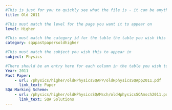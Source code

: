```yaml
---
#This is just for you to quickly see what the file is - it can be anything you want
title: Old 2011

#This must match the level for the page you want it to appear on
level: Higher

#This must match the category id for the table the table you wish this to appear in
category: sqapastpapersoldhigher

#This must match the subject you wish this to appear in
subject: Physics

#There should be an entry here for each column in the table you wish to populate:
Year: 2011
Past Paper:
    - url: /physics/higher/oldHPhysicsSQAPP/oldHphysicsSQApp2011.pdf
      link_text: Paper
SQA Marking Scheme:
    - url: /physics/higher/oldHPhysicsSQAMsch/oldHphysicsSQAmsch2011.pdf
      link_text: SQA Solutions
---
```


